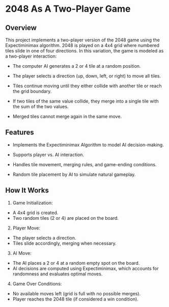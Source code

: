 # 2048 As A Two-Player Game

## Overview

This project implements a two-player version of the 2048 game using the Expectiminimax algorithm. 2048 is played on a 4x4 grid where numbered tiles slide in one of four directions. In this variation, the game is modeled as a two-player interaction:

- The computer AI generates a 2 or 4 tile at a random position.

- The player selects a direction (up, down, left, or right) to move all tiles.

- Tiles continue moving until they either collide with another tile or reach the grid boundary.

- If two tiles of the same value collide, they merge into a single tile with the sum of the two values.

- Merged tiles cannot merge again in the same move.

## Features

- Implements the Expectiminimax Algorithm to model AI decision-making.

- Supports player vs. AI interaction.

- Handles tile movement, merging rules, and game-ending conditions.

- Random tile placement by AI to simulate natural gameplay.

## How It Works

1. Game Initialization:
  - A 4x4 grid is created.
  - Two random tiles (2 or 4) are placed on the board.

2. Player Move:

- The player selects a direction.
- Tiles slide accordingly, merging when necessary.

3. AI Move:

- The AI places a 2 or 4 at a random empty spot on the board.
- AI decisions are computed using Expectiminimax, which accounts for randomness and evaluates optimal moves.

4. Game Over Conditions:

- No available moves left (grid is full with no possible merges).
- Player reaches the 2048 tile (if considered a win condition).
